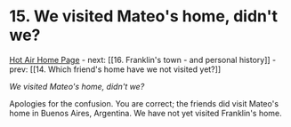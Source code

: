 # 15. We visited Mateo's home, didn't we?

[Hot Air Home Page](https://hotair.peterkaminski.wiki/) - next: [[16. Franklin's town - and personal history]] - prev: [[14. Which friend's home have we not visited yet?]]

_We visited Mateo's home, didn't we?_

Apologies for the confusion. You are correct; the friends did visit Mateo's home in Buenos Aires, Argentina. We have not yet visited Franklin's home.


